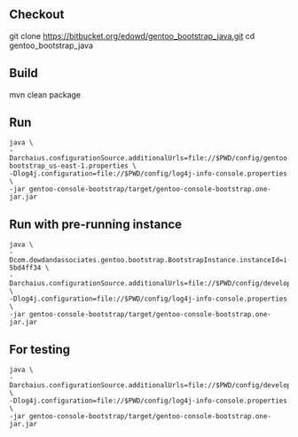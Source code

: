 
## Checkout

git clone https://bitbucket.org/edowd/gentoo_bootstrap_java.git
cd gentoo_bootstrap_java

## Build

mvn clean package

## Run

```
java \
-Darchaius.configurationSource.additionalUrls=file://$PWD/config/gentoo-bootstrap_us-east-1.properties \
-Dlog4j.configuration=file://$PWD/config/log4j-info-console.properties \
-jar gentoo-console-bootstrap/target/gentoo-console-bootstrap.one-jar.jar
```

## Run with pre-running instance

```
java \
-Dcom.dowdandassociates.gentoo.bootstrap.BootstrapInstance.instanceId=i-5bd4ff34 \
-Darchaius.configurationSource.additionalUrls=file://$PWD/config/development.properties \
-Dlog4j.configuration=file://$PWD/config/log4j-info-console.properties \
-jar gentoo-console-bootstrap/target/gentoo-console-bootstrap.one-jar.jar
```

## For testing

```
java \
-Darchaius.configurationSource.additionalUrls=file://$PWD/config/development.properties \
-Dlog4j.configuration=file://$PWD/config/log4j-info-console.properties \
-jar gentoo-console-bootstrap/target/gentoo-console-bootstrap.one-jar.jar
```

